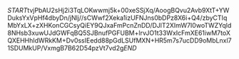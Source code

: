 $START$tvjPbAU2sHj2i3TqLOKwwmj5k+00xeSSjXq/AoogBQvu2Avb9XtT+YWDuksYxVpHf4dbyDn/jNlj//sCWwf2Xeka1izUFNJns0bDPz8X6i+Q4/zbyCTIqMbYxLX+zXHKonCGCsyQiEY9QJxaFmPcnZnDD/DJlT2XImW7I0woTWZYqld8NHsb3xuwUJdGWFqBQ5SJBnufPGFUBM+lrvJO1t33WxIcFmXE61iwM7toXQXEHHhIdWRkKM+Dv0ssIEedd88pGdLSUfMXN+HR5m7s7ucDD9oMbLnxl71SDUMkUP/VxmgB7B62D54pzVt7vd2g$END$